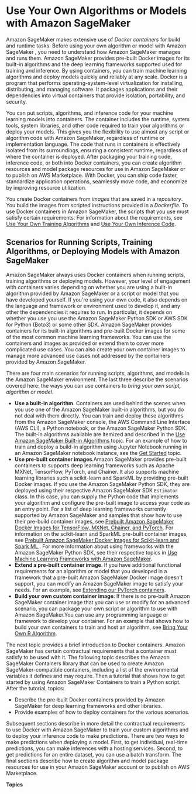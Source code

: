 # Use Your Own Algorithms or Models with Amazon SageMaker<a name="your-algorithms"></a>

Amazon SageMaker makes extensive use of *Docker containers* for build and runtime tasks\. Before using your own algorithm or model with Amazon SageMaker , you need to understand how Amazon SageMaker manages and runs them\. Amazon SageMaker provides pre\-built Docker images for its built\-in algorithms and the deep learning frameworks supported used for training and inference\. By using containers, you can train machine learning algorithms and deploy models quickly and reliably at any scale\. Docker is a program that performs operating\-system\-level virtualization for installing, distributing, and managing software\. It packages applications and their dependencies into virtual containers that provide isolation, portability, and security\.

You can put scripts, algorithms, and inference code for your machine learning models into containers\. The container includes the runtime, system tools, system libraries, and other code required to train your algorithms or deploy your models\. This gives you the flexibility to use almost any script or algorithm code with Amazon SageMaker, regardless of runtime or implementation language\. The code that runs in containers is effectively isolated from its surroundings, ensuring a consistent runtime, regardless of where the container is deployed\. After packaging your training code, inference code, or both into Docker containers, you can create algorithm resources and model package resources for use in Amazon SageMaker or to publish on AWS Marketplace\. With Docker, you can ship code faster, standardize application operations, seamlessly move code, and economize by improving resource utilization\.

You create Docker containers from *images* that are saved in a *repository*\. You build the images from scripted instructions provided in a *Dockerfile*\. To use Docker containers in Amazon SageMaker, the scripts that you use must satisfy certain requirements\. For information about the requirements, see [Use Your Own Training Algorithms](your-algorithms-training-algo.md) and [Use Your Own Inference Code](your-algorithms-inference-main.md)\. 

## Scenarios for Running Scripts, Training Algorithms, or Deploying Models with Amazon SageMaker<a name="container-scenarios"></a>

Amazon SageMaker always uses Docker containers when running scripts, training algorithms or deploying models\. However, your level of engagement with containers varies depending on whether you are using a built\-in algorithm provided by Amazon SageMaker or a script or model that you have developed yourself\. If you're using your own code, it also depends on the language and framework or environment used to develop it, and any other the dependencies it requires to run\. In particular, it depends on whether you use you use the Amazon SageMaker Python SDK or AWS SDK for Python \(Boto3\) or some other SDK\. Amazon SageMaker provides containers for its built\-in algorithms and pre\-built Docker images for some of the most common machine learning frameworks\. You can use the containers and images as provided or extend them to cover more complicated use cases\. You can also create your own container images to manage more advanced use cases not addressed by the containers provided by Amazon SageMaker\. 

There are four main scenarios for running scripts, algorithms, and models in the Amazon SageMaker environment\. The last three describe the scenarios covered here: the ways you can use containers to *bring your own script, algorithm or model*\.
+ **Use a built\-in algorithm**\. Containers are used behind the scenes when you use one of the Amazon SageMaker built\-in algorithms, but you do not deal with them directly\. You can train and deploy these algorithms from the Amazon SageMaker console, the AWS Command Line Interface \(AWS CLI\), a Python notebook, or the Amazon SageMaker Python SDK\. The built\-in algorithms available are itemized and described in the [Use Amazon SageMaker Built\-in Algorithms ](algos.md) topic\. For an example of how to train and deploy a build\-in algorithm using Jupyter Notebook running in an Amazon SageMaker notebook instance, see the [Get Started](gs.md) topic\. 
+ **Use pre\-built container images**\.Amazon SageMaker provides pre\-built containers to supports deep learning frameworks such as Apache MXNet, TensorFlow, PyTorch, and Chainer\. It also supports machine learning libraries such a scikit\-learn and SparkML by providing pre\-built Docker images\.  If you use the Amazon SageMaker Python SDK, they are deployed using their respective Amazon SageMaker SDK `Estimator` class\. In this case, you can supply the Python code that implements your algorithm and configure the pre\-built image to access your code as an entry point\. For a list of deep learning frameworks currently supported by Amazon SageMaker and samples that show how to use their pre\-build container images, see [Prebuilt Amazon SageMaker Docker Images for TensorFlow, MXNet, Chainer, and PyTorch](pre-built-containers-frameworks-deep-learning.md)\. For information on the scikit\-learn and SparkML pre\-built container images, see [Prebuilt Amazon SageMaker Docker Images for Scikit\-learn and Spark ML ](pre-built-docker-containers-frameworks.md)\. For more information about using frameworks with the Amazon SageMaker Python SDK, see their respective topics in [Use Machine Learning Frameworks with Amazon SageMaker](frameworks.md)\.
+ **Extend a pre\-built container image**\. If you have additional functional requirements for an algorithm or model that you developed in a framework that a pre\-built Amazon SageMaker Docker image doesn't support, you can modify an Amazon SageMaker image to satisfy your needs\. For an example, see [Extending our PyTorch containers](https://github.com/awslabs/amazon-sagemaker-examples/blob/master/advanced_functionality/pytorch_extending_our_containers/pytorch_extending_our_containers.ipynb)\. 
+ **Build your own custom container image**: If there is no pre\-built Amazon SageMaker container image that you can use or modify for an advanced scenario, you can package your own script or algorithm to use with Amazon SageMaker\.You can use any programming language or framework to develop your container\. For an example that shows how to build your own containers to train and host an algorithm, see [Bring Your Own R Algorithm](https://github.com/awslabs/amazon-sagemaker-examples/tree/master/advanced_functionality/r_bring_your_own)\.

The next topic provides a brief introduction to Docker containers\. Amazon SageMaker has certain contractual requirements that a container must satisfy to be used with it\. The following topic describes the Amazon SageMaker Containers library that can be used to create Amazon SageMaker\-compatible containers, including a list of the environmental variables it defines and may require\. Then a tutorial that shows how to get started by using Amazon SageMaker Containers to train a Python script\. After the tutorial, topics: 
+ Describe the pre\-built Docker containers provided by Amazon SageMaker for deep learning frameworks and other libraries\.
+ Provide examples of how to deploy containers for the various scenarios\.

Subsequent sections describe in more detail the contractual requirements to use Docker with Amazon SageMaker to train your custom algorithms and to deploy your inference code to make predictions\. There are two ways to make predictions when deploying a model\. First, to get individual, real\-time predictions, you can make inferences with a hosting services\. Second, to get predictions for an entire dataset, you can use a batch transform\. The final sections describe how to create algorithm and model package resources for use in your Amazon SageMaker account or to publish on AWS Marketplace\.

**Topics**
